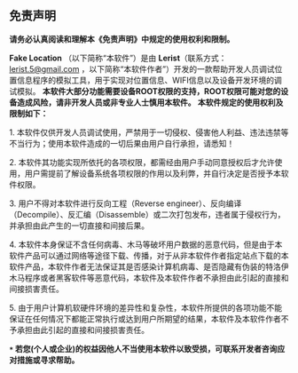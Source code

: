 ## 免责声明


**请务必认真阅读和理解本《免责声明》中规定的使用权利和限制。**

**Fake Location** （以下简称“本软件”）是由 **Lerist**（联系方式：lerist.5@gmail.com ，以下简称“本软件作者”）开发的一款帮助开发人员调试位置信息程序的模拟工具，用于实现对位置信息、WIFI信息以及设备开发环境的调试模拟。
**本软件大部分功能需要设备ROOT权限的支持，ROOT权限可能对您的设备造成风险，请非开发人员或非专业人士慎用本软件。**
**本软件规定的使用权利及限制如下：**

<p>1. 本软件仅供开发人员调试使用，严禁用于一切侵权、侵害他人利益、违法违禁等不当行为；使用本软件造成的一切后果由用户自行承担，请悉知！</p>
<p>2. 本软件其功能实现所依托的各项权限，都需经由用户手动同意授权后才允许使用，用户需提前了解设备系统各项权限的作用以及利弊，并自行决定是否授予本软件权限。</p>
<p>3. 用户不得对本软件进行反向工程（Reverse engineer）、反向编译（Decompile）、反汇编（Disassemble）或二次打包发布，违者属于侵权行为，并承担由此产生的一切直接和间接后果。</p>
<p>4. 本软件本身保证不含任何病毒、木马等破坏用户数据的恶意代码，但是由于本软件产品可以通过网络等途径下载、传播，对于从非本软件作者指定站点下载的本软件产品，本软件作者无法保证其是否感染计算机病毒、是否隐藏有伪装的特洛伊木马程序或者黑客软件等恶意代码，本软件及本软件作者不承担由此引起的直接和间接损害责任。</p>
<p>5. 由于用户计算机软硬件环境的差异性和复杂性，本软件所提供的各项功能不能保证在任何情况下都能正常执行或达到用户所期望的结果，本软件及本软件作者不予承担由此引起的直接和间接损害责任。</p>


**`*` 若您(个人或企业)的权益因他人不当使用本软件以致受损，可联系开发者咨询应对措施或寻求帮助。**
